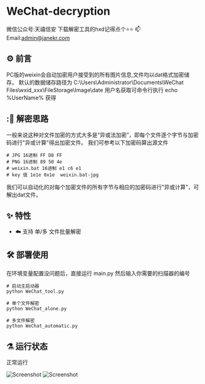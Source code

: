 # WeChat-decryption
微信公众号:天禧信安
下载解密工具的hxd记得点个⭐⭐
📫 Email:admin@janekr.com
## :gear: 前言
PC版的weixin会自动加密用户接受到的所有图片信息,文件均以dat格式加密储存。
默认的数据储存路径为 C:\\Users\\Administrator\\Documents\\WeChat Files\\wxid_xxx\\FileStorage\\Image\\date
用户名获取可命令行执行 echo %UserName% 获得
## :💾 解密思路
一般来说这种对文件加密的方式大多是“异或法加密”，即每个文件逐个字节与加密码进行"异或计算"得出加密文件。
我们可参考以下加密码算出源文件
```shell
# JPG 16进制 FF D8 FF
# PNG 16进制 89 50 4e
# weixin.bat 16进制 e1 c6 e1
# key 值 1e1e 0x1e  weixin.bat-jpg
```
我们可以自动化的对每个加密文件的所有字节与相应的加密码进行"异或计算"，可解出dat文件。

## :sparkles: 特性
* :cloud: 支持 单/多 文件批量解密

## :hammer_and_wrench: 部署使用
在环境变量配置没问题后，直接运行 main.py
然后输入你需要的扫描器的编号

```shell
# 启动主启动器
python WeChat_tool.py 

# 单个文件解密
python WeChat_alone.py 

# 多文件解密
python WeChat_automatic.py
```
## :alembic: 运行状态

正常运行

![Screenshot](https://raw.githubusercontent.com/JaneCCP/WeChat-decryption/main/image/cg.png)
![Screenshot](https://raw.githubusercontent.com/JaneCCP/WeChat-decryption/main/image/cg2.png)